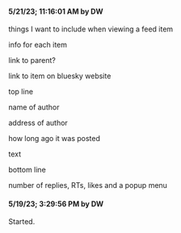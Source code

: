 #### 5/21/23; 11:16:01 AM by DW

things I want to include when viewing a feed item

info for each item

link to parent?

link to item on bluesky website

top line

name of author

address of author

how long ago it was posted

text

bottom line

number of replies, RTs, likes and a popup menu

#### 5/19/23; 3:29:56 PM by DW

Started.

